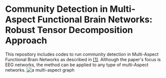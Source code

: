 # Community Detection in Multi-Aspect Functional Brain Networks: Robust Tensor Decomposition Approach

This repository includes codes to run community detection in Multi-Aspect Functional Brain Networks as described in [[1]](#1). Although the paper's focus is EEG networks, the method can be applied to any type of multi-Aspect networks. 
![a multi-aspect graph]()
